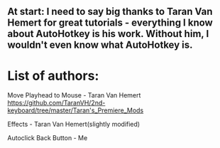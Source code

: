 ## At start: I need to say big thanks to Taran Van Hemert for great tutorials - everything I know about AutoHotkey is his work. Without him, I wouldn't even know what AutoHotkey is.
# List of authors:
Move Playhead to Mouse - Taran Van Hemert https://github.com/TaranVH/2nd-keyboard/tree/master/Taran's_Premiere_Mods

Effects - Taran Van Hemert(slightly modified)

Autoclick Back Button - Me
